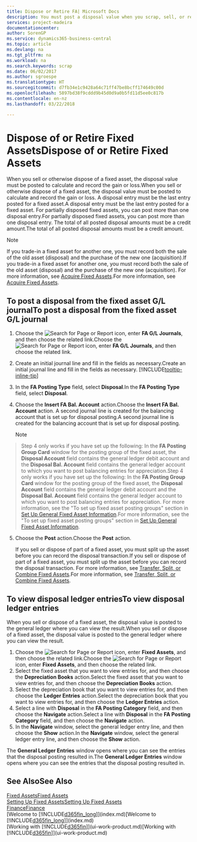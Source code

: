 ```yaml
---
title: Dispose or Retire FA| Microsoft Docs
description: You must post a disposal value when you scrap, sell, or retire a fixed asset.
services: project-madeira
documentationcenter: 
author: SorenGP
ms.service: dynamics365-business-central
ms.topic: article
ms.devlang: na
ms.tgt_pltfrm: na
ms.workload: na
ms.search.keywords: scrap
ms.date: 06/02/2017
ms.author: sgroespe
ms.translationtype: HT
ms.sourcegitcommit: d7fb34e1c9428a64c71ff47be8bcff174649c00d
ms.openlocfilehash: 5897bd38f9cddd9b45d0d9a0b5fd11d5ee0c817b
ms.contentlocale: en-nz
ms.lasthandoff: 03/22/2018

---
```

# <a name="dispose-of-or-retire-fixed-assets"></a><span data-ttu-id="e7f12-103">Dispose of or Retire Fixed Assets</span><span class="sxs-lookup"><span data-stu-id="e7f12-103">Dispose of or Retire Fixed Assets</span></span>
<span data-ttu-id="e7f12-104">When you sell or otherwise dispose of a fixed asset, the disposal value must be posted to calculate and record the gain or loss.</span><span class="sxs-lookup"><span data-stu-id="e7f12-104">When you sell or otherwise dispose of a fixed asset, the disposal value must be posted to calculate and record the gain or loss.</span></span> <span data-ttu-id="e7f12-105">A disposal entry must be the last entry posted for a fixed asset.</span><span class="sxs-lookup"><span data-stu-id="e7f12-105">A disposal entry must be the last entry posted for a fixed asset.</span></span> <span data-ttu-id="e7f12-106">For partially disposed fixed assets, you can post more than one disposal entry.</span><span class="sxs-lookup"><span data-stu-id="e7f12-106">For partially disposed fixed assets, you can post more than one disposal entry.</span></span> <span data-ttu-id="e7f12-107">The total of all posted disposal amounts must be a credit amount.</span><span class="sxs-lookup"><span data-stu-id="e7f12-107">The total of all posted disposal amounts must be a credit amount.</span></span>  

> [!NOTE]  
>   <span data-ttu-id="e7f12-108">If you trade-in a fixed asset for another one, you must record both the sale of the old asset (disposal) and the purchase of the new one (acquisition).</span><span class="sxs-lookup"><span data-stu-id="e7f12-108">If you trade-in a fixed asset for another one, you must record both the sale of the old asset (disposal) and the purchase of the new one (acquisition).</span></span> <span data-ttu-id="e7f12-109">For more information, see [Acquire Fixed Assets](fa-how-acquire.md).</span><span class="sxs-lookup"><span data-stu-id="e7f12-109">For more information, see [Acquire Fixed Assets](fa-how-acquire.md).</span></span>  

## <a name="to-post-a-disposal-from-the-fixed-asset-gl-journal"></a><span data-ttu-id="e7f12-110">To post a disposal from the fixed asset G/L journal</span><span class="sxs-lookup"><span data-stu-id="e7f12-110">To post a disposal from the fixed asset G/L journal</span></span>
1. <span data-ttu-id="e7f12-111">Choose the ![Search for Page or Report](media/ui-search/search_small.png "Search for Page or Report icon") icon, enter **FA G/L Journals**, and then choose the related link.</span><span class="sxs-lookup"><span data-stu-id="e7f12-111">Choose the ![Search for Page or Report](media/ui-search/search_small.png "Search for Page or Report icon") icon, enter **FA G/L Journals**, and then choose the related link.</span></span>  
2. <span data-ttu-id="e7f12-112">Create an initial journal line and fill in the fields as necessary.</span><span class="sxs-lookup"><span data-stu-id="e7f12-112">Create an initial journal line and fill in the fields as necessary.</span></span> [!INCLUDE[tooltip-inline-tip](includes/tooltip-inline-tip_md.md)]  
3. <span data-ttu-id="e7f12-113">In the **FA Posting Type** field, select **Disposal**.</span><span class="sxs-lookup"><span data-stu-id="e7f12-113">In the **FA Posting Type** field, select **Disposal**.</span></span>  
4. <span data-ttu-id="e7f12-114">Choose the **Insert FA Bal. Account** action.</span><span class="sxs-lookup"><span data-stu-id="e7f12-114">Choose the **Insert FA Bal. Account** action.</span></span> <span data-ttu-id="e7f12-115">A second journal line is created for the balancing account that is set up for disposal posting.</span><span class="sxs-lookup"><span data-stu-id="e7f12-115">A second journal line is created for the balancing account that is set up for disposal posting.</span></span>  

    > [!NOTE]  
>   <span data-ttu-id="e7f12-116">Step 4 only works if you have set up the following: In the **FA Posting Group Card** window for the posting group of the fixed asset, the **Disposal Account** field contains the general ledger debit account and the **Disposal Bal. Account** field contains the general ledger account to which you want to post balancing entries for appreciation.</span><span class="sxs-lookup"><span data-stu-id="e7f12-116">Step 4 only works if you have set up the following: In the **FA Posting Group Card** window for the posting group of the fixed asset, the **Disposal Account** field contains the general ledger debit account and the **Disposal Bal. Account** field contains the general ledger account to which you want to post balancing entries for appreciation.</span></span> <span data-ttu-id="e7f12-117">For more information, see the "To set up fixed asset posting groups" section in [Set Up General Fixed Asset Information](fa-how-setup-general.md).</span><span class="sxs-lookup"><span data-stu-id="e7f12-117">For more information, see the "To set up fixed asset posting groups" section in [Set Up General Fixed Asset Information](fa-how-setup-general.md).</span></span>  
5. <span data-ttu-id="e7f12-118">Choose the **Post** action.</span><span class="sxs-lookup"><span data-stu-id="e7f12-118">Choose the **Post** action.</span></span>  

    <span data-ttu-id="e7f12-119">If you sell or dispose of part of a fixed asset, you must split up the asset before you can record the disposal transaction.</span><span class="sxs-lookup"><span data-stu-id="e7f12-119">If you sell or dispose of part of a fixed asset, you must split up the asset before you can record the disposal transaction.</span></span> <span data-ttu-id="e7f12-120">For more information, see [Transfer, Split, or Combine Fixed Assets](fa-how-trans-split-combine.md).</span><span class="sxs-lookup"><span data-stu-id="e7f12-120">For more information, see [Transfer, Split, or Combine Fixed Assets](fa-how-trans-split-combine.md).</span></span>  

## <a name="to-view-disposal-ledger-entries"></a><span data-ttu-id="e7f12-121">To view disposal ledger entries</span><span class="sxs-lookup"><span data-stu-id="e7f12-121">To view disposal ledger entries</span></span>
<span data-ttu-id="e7f12-122">When you sell or dispose of a fixed asset, the disposal value is posted to the general ledger where you can view the result.</span><span class="sxs-lookup"><span data-stu-id="e7f12-122">When you sell or dispose of a fixed asset, the disposal value is posted to the general ledger where you can view the result.</span></span>  

1. <span data-ttu-id="e7f12-123">Choose the ![Search for Page or Report](media/ui-search/search_small.png "Search for Page or Report icon") icon, enter **Fixed Assets**, and then choose the related link.</span><span class="sxs-lookup"><span data-stu-id="e7f12-123">Choose the ![Search for Page or Report](media/ui-search/search_small.png "Search for Page or Report icon") icon, enter **Fixed Assets**, and then choose the related link.</span></span>  
2. <span data-ttu-id="e7f12-124">Select the fixed asset that you want to view entries for, and then choose the **Depreciation Books** action.</span><span class="sxs-lookup"><span data-stu-id="e7f12-124">Select the fixed asset that you want to view entries for, and then choose the **Depreciation Books** action.</span></span>  
3. <span data-ttu-id="e7f12-125">Select the depreciation book that you want to view entries for, and then choose the **Ledger Entries** action.</span><span class="sxs-lookup"><span data-stu-id="e7f12-125">Select the depreciation book that you want to view entries for, and then choose the **Ledger Entries** action.</span></span>  
4. <span data-ttu-id="e7f12-126">Select a line with **Disposal** in the **FA Posting Category** field, and then choose the **Navigate** action.</span><span class="sxs-lookup"><span data-stu-id="e7f12-126">Select a line with **Disposal** in the **FA Posting Category** field, and then choose the **Navigate** action.</span></span>  
5. <span data-ttu-id="e7f12-127">In the **Navigate** window, select the general ledger entry line, and then choose the **Show** action.</span><span class="sxs-lookup"><span data-stu-id="e7f12-127">In the **Navigate** window, select the general ledger entry line, and then choose the **Show** action.</span></span>  

<span data-ttu-id="e7f12-128">The **General Ledger Entries** window opens where you can see the entries that the disposal posting resulted in.</span><span class="sxs-lookup"><span data-stu-id="e7f12-128">The **General Ledger Entries** window opens where you can see the entries that the disposal posting resulted in.</span></span>  

## <a name="see-also"></a><span data-ttu-id="e7f12-129">See Also</span><span class="sxs-lookup"><span data-stu-id="e7f12-129">See Also</span></span>
[<span data-ttu-id="e7f12-130">Fixed Assets</span><span class="sxs-lookup"><span data-stu-id="e7f12-130">Fixed Assets</span></span>](fa-manage.md)  
[<span data-ttu-id="e7f12-131">Setting Up Fixed Assets</span><span class="sxs-lookup"><span data-stu-id="e7f12-131">Setting Up Fixed Assets</span></span>](fa-setup.md)  
[<span data-ttu-id="e7f12-132">Finance</span><span class="sxs-lookup"><span data-stu-id="e7f12-132">Finance</span></span>](finance.md)  
<span data-ttu-id="e7f12-133">[Welcome to [!INCLUDE[d365fin_long](includes/d365fin_long_md.md)]](index.md)</span><span class="sxs-lookup"><span data-stu-id="e7f12-133">[Welcome to [!INCLUDE[d365fin_long](includes/d365fin_long_md.md)]](index.md)</span></span>  
<span data-ttu-id="e7f12-134">[Working with [!INCLUDE[d365fin](includes/d365fin_md.md)]](ui-work-product.md)</span><span class="sxs-lookup"><span data-stu-id="e7f12-134">[Working with [!INCLUDE[d365fin](includes/d365fin_md.md)]](ui-work-product.md)</span></span>

